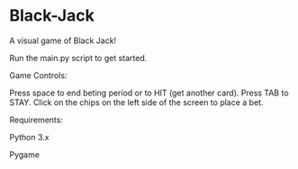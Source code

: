 # Black-Jack


A visual game of Black Jack! 

Run the main.py script to get started.

Game Controls:

Press space to end beting period or to HIT (get another card). Press TAB to STAY. Click on the chips on the left side of the screen to place a bet.


Requirements:

Python 3.x

Pygame
